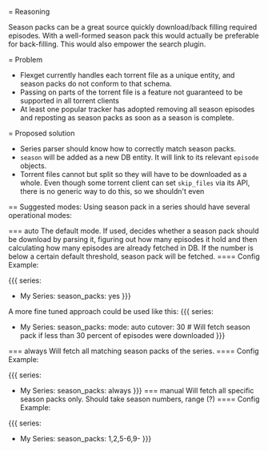 = Reasoning 

Season packs can be a great source quickly download/back filling required episodes.
With a well-formed season pack this would actually be preferable for back-filling. This would also empower the search plugin.

= Problem

* Flexget currently handles each torrent file as a unique entity, and season packs do not conform to that schema.
* Passing on parts of the torrent file is a feature not guaranteed to be supported in all torrent clients 
* At least one popular tracker has adopted removing all season episodes and reposting as season packs as soon as a season is complete.

= Proposed solution

* Series parser should know how to correctly match season packs.
* `season` will be added as a new DB entity. It will link to its relevant `episode` objects.
* Torrent files cannot but split so they will have to be downloaded as a whole. Even though some torrent client can set `skip_files` via its API, there is no generic way to do this, so we shouldn't even 

== Suggested modes:
Using season pack in a series should have several operational modes:

=== auto
The default mode. If used, decides whether a season pack should be download by parsing it, figuring out how many episodes it hold and then calculating how many episodes are already fetched in DB. If the number is below a certain default threshold, season pack will be fetched.
==== Config Example:

{{{
series:
  - My Series:
      season_packs: yes
}}}

A more fine tuned approach could be used like this:
{{{
series:
  - My Series:
      season_packs: 
        mode: auto
        cutover: 30  # Will fetch season pack if less than 30 percent of episodes were downloaded
}}}

=== always
Will fetch all matching season packs of the series.
==== Config Example:

{{{
series:
  - My Series:
      season_packs: always
}}}
=== manual
Will fetch all specific season packs only. Should take season numbers, range (?)
==== Config Example:

{{{
series:
  - My Series:
      season_packs: 1,2,5-6,9-
}}}
